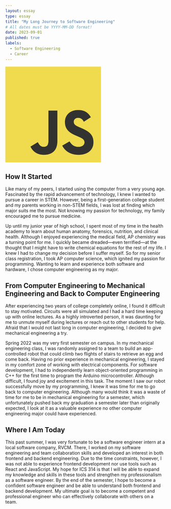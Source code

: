 ```yaml
---
layout: essay
type: essay
title: "My Long Journey to Software Engineering"
# All dates must be YYYY-MM-DD format!
date: 2023-09-01
published: true
labels:
  - Software Engineering
  - Career
---
```


<img width="300px" class="rounded float-start pe-4" src="../img/javascriptLogo.png">

## How It Started 

Like many of my peers, I started using the computer from a very young age. Fascinated by the rapid advancement of technology, I knew I wanted to pursue a career in STEM. However, being a first-generation college student and my parents working in non-STEM fields, I was lost at finding which major suits me the most. Not knowing my passion for technology, my family encouraged me to pursue medicine.

Up until my junior year of high school, I spent most of my time in the health academy to learn about human anatomy, forensics, nutrition, and clinical health. Although I enjoyed experiencing the medical field, AP chemistry was a turning point for me. I quickly became dreaded—even terrified—at the thought that I might have to write chemical equations for the rest of my life. I knew I had to change my decision before I suffer myself. So for my senior class registration, I took AP computer science, which ignited my passion for programming. Wanting to learn and experience both software and hardware, I chose computer engineering as my major. 

## From Computer Engineering to Mechanical Engineering and Back to Computer Engineering

After experiencing two years of college completely online, I found it difficult to stay motivated. Circuits were all simulated and I had a hard time keeping up with online lectures. As a highly introverted person, it was daunting for me to unmute myself during lectures or reach out to other students for help. Afraid that I would not last long in computer engineering, I decided to give mechanical engineering a try.

Spring 2022 was my very first semester on campus. In my mechanical engineering class, I was randomly assigned to a team to build an app-controlled robot that could climb two flights of stairs to retrieve an egg and come back. Having no prior experience in mechanical engineering, I stayed in my comfort zone of working with electrical components. For software development, I had to independently learn object-oriented programming in C++ for the first time to program the Arduino microcontroller. Although difficult, I found joy and excitement in this task. The moment I saw our robot successfully move by my programming, I knew it was time for me to go back to computer engineering. Although many would think it was a waste of time for me to be in mechanical engineering for a semester, which unfortunately pushed back my graduation a semester later than originally expected, I look at it as a valuable experience no other computer engineering major could have experienced. 

## Where I Am Today

This past summer, I was very fortunate to be a software engineer intern at a local software company, RVCM. There, I worked on my software engineering and team collaboration skills and developed an interest in both frontend and backend engineering. Due to the time constraints, however, I was not able to experience frontend development nor use tools such as React and JavaScript. My hope for ICS 314 is that I will be able to expand my knowledge and skills in these tools and strengthen my professionalism as a software engineer. By the end of the semester, I hope to become a confident software engineer and be able to understand both frontend and backend development. My ultimate goal is to become a competent and professional engineer who can effectively collaborate with others on a team. 
